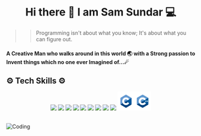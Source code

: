 <h1 align=center> Hi there 👋 I am Sam Sundar 💻 </h1>

>> Programming isn't about what you know; It's about what you can figure out.

#### A Creative Man who walks around in this world 🌏 with a Strong passion to Invent things which no one ever Imagined of...☄

## ⚙ Tech Skills ⚙
<div align = center>
<span><img src="https://www.vectorlogo.zone/logos/w3_html5/w3_html5-icon.svg" height = "50" />
<img src="https://www.vectorlogo.zone/logos/w3_css/w3_css-icon.svg" height = "50" />
<img src="https://www.vectorlogo.zone/logos/javascript/javascript-icon.svg" height = "50" />
<img src="https://www.vectorlogo.zone/logos/reactjs/reactjs-ar21.svg" height = "50" />
<img src="https://www.vectorlogo.zone/logos/python/python-horizontal.svg" height = "50" />
<img src="https://www.vectorlogo.zone/logos/getbootstrap/getbootstrap-icon.svg" height = "50" />
<img src="https://www.vectorlogo.zone/logos/github/github-icon.svg" height = "50" />
<img src="https://www.vectorlogo.zone/logos/jquery/jquery-icon.svg" height = "50" />
<img src="https://www.vectorlogo.zone/logos/java/java-horizontal.svg" height = "50" />
<img src="https://github.com/SamSundar506/SamSundar506/blob/main/C_C_featuredimage-removebg-preview.png" height = "50" /></span></div></br>


![Coding](https://cdn.pixabay.com/photo/2016/03/23/14/55/matrix-1274888_960_720.png)

<!--
**SamSundar506/SamSundar506** is a ✨ _special_ ✨ repository because its `README.md` (this file) appears on your GitHub profile.

Here are some ideas to get you started:

- 🔭 I’m currently working on ...
- 🌱 I’m currently learning ...
- 👯 I’m looking to collaborate on ...
- 🤔 I’m looking for help with ...
- 💬 Ask me about ...
- 📫 How to reach me: ...
- 😄 Pronouns: ...
- ⚡ Fun fact: ...
-->

